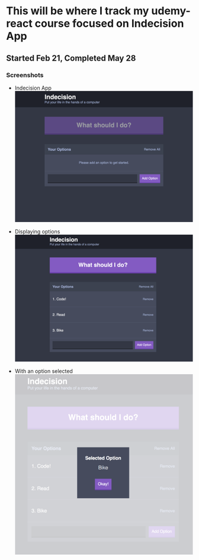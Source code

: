 # This will be where I track my udemy-react course focused on Indecision App

## Started Feb 21, Completed May 28

### Screenshots

- Indecision App
![Indecision App](/public/images/indecision-app-screenshot.png "Indecision App main page")

- Displaying options
![Indecision App with displayed options](/public/images/indecision-app-options.png "Indecision App with displayed options")

- With an option selected
![Selected option on Indecision App](/public/images/indecision-app-selected.png "Selected option on Indecision App")
